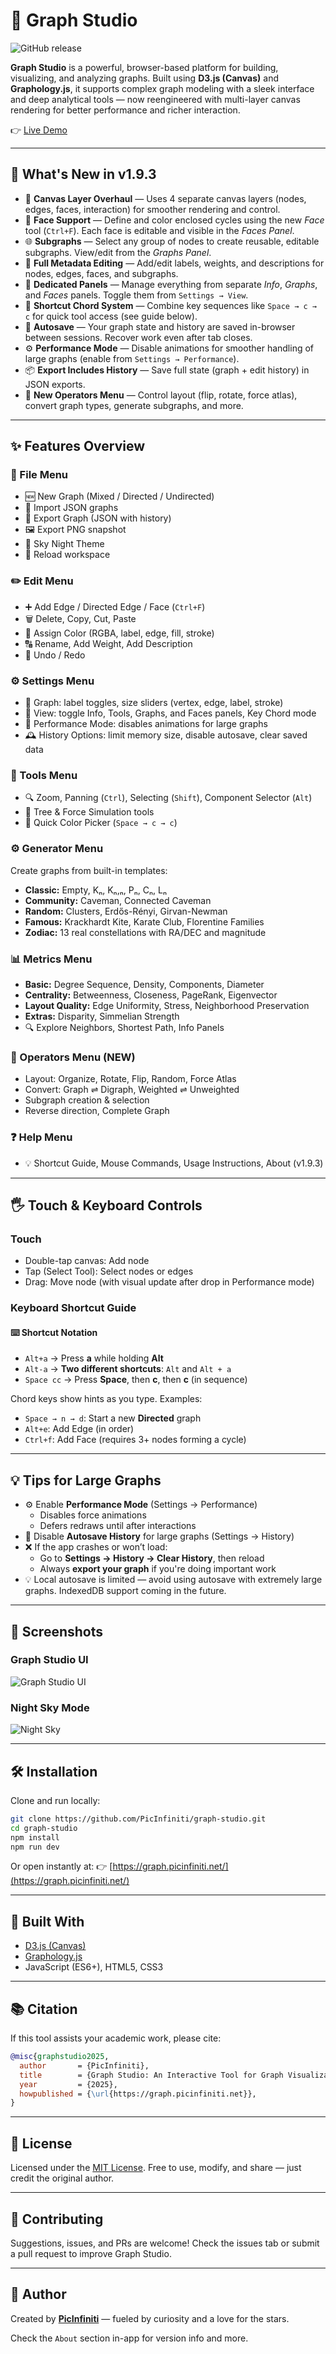 # 🌌 Graph Studio

![GitHub release](https://img.shields.io/github/v/release/PicInfiniti/app-graph?sort=semver)

**Graph Studio** is a powerful, browser-based platform for building, visualizing, and analyzing graphs. Built using **D3.js (Canvas)** and **Graphology.js**, it supports complex graph modeling with a sleek interface and deep analytical tools — now reengineered with multi-layer canvas rendering for better performance and richer interaction.

👉 [Live Demo](https://graph.picinfiniti.net/)

---

## 🚀 What's New in v1.9.3

- 🎯 **Canvas Layer Overhaul** — Uses 4 separate canvas layers (nodes, edges, faces, interaction) for smoother rendering and control.
- 🔺 **Face Support** — Define and color enclosed cycles using the new _Face_ tool (`Ctrl+F`). Each face is editable and visible in the _Faces Panel_.
- 🌐 **Subgraphs** — Select any group of nodes to create reusable, editable subgraphs. View/edit from the _Graphs Panel_.
- 📝 **Full Metadata Editing** — Add/edit labels, weights, and descriptions for nodes, edges, faces, and subgraphs.
- 📑 **Dedicated Panels** — Manage everything from separate _Info_, _Graphs_, and _Faces_ panels. Toggle them from `Settings → View`.
- 🧠 **Shortcut Chord System** — Combine key sequences like `Space → c → c` for quick tool access (see guide below).
- 💾 **Autosave** — Your graph state and history are saved in-browser between sessions. Recover work even after tab closes.
- ⚙️ **Performance Mode** — Disable animations for smoother handling of large graphs (enable from `Settings → Performance`).
- 📦 **Export Includes History** — Save full state (graph + edit history) in JSON exports.
- 🧰 **New Operators Menu** — Control layout (flip, rotate, force atlas), convert graph types, generate subgraphs, and more.

---

## ✨ Features Overview

### 📁 File Menu

- 🆕 New Graph (Mixed / Directed / Undirected)
- 📂 Import JSON graphs
- 💾 Export Graph (JSON with history)
- 🖼️ Export PNG snapshot
- 🌙 Sky Night Theme
- 🔄 Reload workspace

### ✏️ Edit Menu

- ➕ Add Edge / Directed Edge / Face (`Ctrl+F`)
- 🗑️ Delete, Copy, Cut, Paste
- 🎨 Assign Color (RGBA, label, edge, fill, stroke)
- 🔠 Rename, Add Weight, Add Description
- 🔄 Undo / Redo

### ⚙️ Settings Menu

- 📐 Graph: label toggles, size sliders (vertex, edge, label, stroke)
- 🌌 View: toggle Info, Tools, Graphs, and Faces panels, Key Chord mode
- 🚀 Performance Mode: disables animations for large graphs
- 🕰️ History Options: limit memory size, disable autosave, clear saved data

### 🧰 Tools Menu

- 🔍 Zoom, Panning (`Ctrl`), Selecting (`Shift`), Component Selector (`Alt`)
- 🌳 Tree & Force Simulation tools
- 🎨 Quick Color Picker (`Space → c → c`)

### ⚙️ Generator Menu

Create graphs from built-in templates:

- **Classic:** Empty, Kₙ, Kₙ,ₙ, Pₙ, Cₙ, Lₙ
- **Community:** Caveman, Connected Caveman
- **Random:** Clusters, Erdős-Rényi, Girvan-Newman
- **Famous:** Krackhardt Kite, Karate Club, Florentine Families
- **Zodiac:** 13 real constellations with RA/DEC and magnitude

### 📊 Metrics Menu

- **Basic:** Degree Sequence, Density, Components, Diameter
- **Centrality:** Betweenness, Closeness, PageRank, Eigenvector
- **Layout Quality:** Edge Uniformity, Stress, Neighborhood Preservation
- **Extras:** Disparity, Simmelian Strength
- 🔍 Explore Neighbors, Shortest Path, Info Panels

### 🔁 Operators Menu (NEW)

- Layout: Organize, Rotate, Flip, Random, Force Atlas
- Convert: Graph ⇌ Digraph, Weighted ⇌ Unweighted
- Subgraph creation & selection
- Reverse direction, Complete Graph

### ❓ Help Menu

- 💡 Shortcut Guide, Mouse Commands, Usage Instructions, About (v1.9.3)

---

## 🖐 Touch & Keyboard Controls

### Touch

- Double-tap canvas: Add node
- Tap (Select Tool): Select nodes or edges
- Drag: Move node (with visual update after drop in Performance mode)

### Keyboard Shortcut Guide

#### ⌨️ Shortcut Notation

- `Alt+a` → Press **a** while holding **Alt**
- `Alt-a` → **Two different shortcuts**: `Alt` and `Alt + a`
- `Space cc` → Press **Space**, then **c**, then **c** (in sequence)

Chord keys show hints as you type. Examples:

- `Space → n → d`: Start a new **Directed** graph
- `Alt+e`: Add Edge (in order)
- `Ctrl+f`: Add Face (requires 3+ nodes forming a cycle)

---

## 💡 Tips for Large Graphs

- ⚙️ Enable **Performance Mode** (Settings → Performance)
  - Disables force animations
  - Defers redraws until after interactions
- 💾 Disable **Autosave History** for large graphs (Settings → History)
- ❌ If the app crashes or won’t load:
  - Go to **Settings → History → Clear History**, then reload
  - Always **export your graph** if you're doing important work
- 💡 Local autosave is limited — avoid using autosave with extremely large graphs. IndexedDB support coming in the future.

---

## 📸 Screenshots

### Graph Studio UI

![Graph Studio UI](./src/assets/img/Screenshot-3.png)

### Night Sky Mode

![Night Sky](./src/assets/img/Screenshot-4.png)

---

## 🛠 Installation

Clone and run locally:

```bash
git clone https://github.com/PicInfiniti/graph-studio.git
cd graph-studio
npm install
npm run dev
```

Or open instantly at: 👉 [https://graph.picinfiniti.net/](https://graph.picinfiniti.net/)

---

## 🧪 Built With

- [D3.js (Canvas)](https://d3js.org/)
- [Graphology.js](https://graphology.github.io/)
- JavaScript (ES6+), HTML5, CSS3

---

## 📚 Citation

If this tool assists your academic work, please cite:

```bibtex
@misc{graphstudio2025,
  author       = {PicInfiniti},
  title        = {Graph Studio: An Interactive Tool for Graph Visualization and Analysis},
  year         = {2025},
  howpublished = {\url{https://graph.picinfiniti.net}},
}
```

---

## 📄 License

Licensed under the [MIT License](./LICENSE). Free to use, modify, and share — just credit the original author.

---

## 🤝 Contributing

Suggestions, issues, and PRs are welcome! Check the issues tab or submit a pull request to improve Graph Studio.

---

## 🌠 Author

Created by [**PicInfiniti**](https://github.com/PicInfiniti) — fueled by curiosity and a love for the stars.

Check the `About` section in-app for version info and more.
